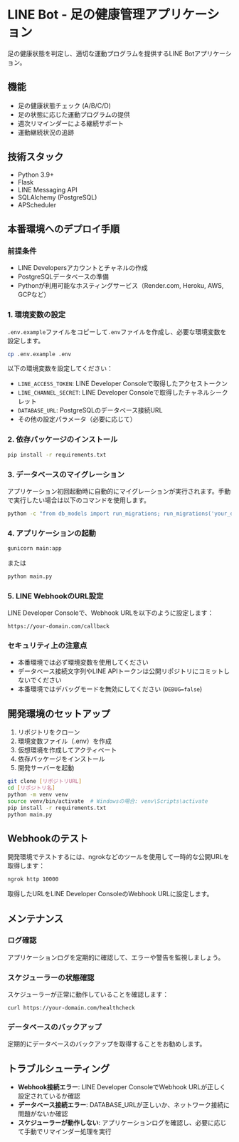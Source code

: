 # LINE Bot - 足の健康管理アプリケーション

足の健康状態を判定し、適切な運動プログラムを提供するLINE Botアプリケーション。

## 機能

- 足の健康状態チェック (A/B/C/D)
- 足の状態に応じた運動プログラムの提供
- 週次リマインダーによる継続サポート
- 運動継続状況の追跡

## 技術スタック

- Python 3.9+
- Flask
- LINE Messaging API
- SQLAlchemy (PostgreSQL)
- APScheduler

## 本番環境へのデプロイ手順

### 前提条件

- LINE Developersアカウントとチャネルの作成
- PostgreSQLデータベースの準備
- Pythonが利用可能なホスティングサービス（Render.com, Heroku, AWS, GCPなど）

### 1. 環境変数の設定

`.env.example`ファイルをコピーして`.env`ファイルを作成し、必要な環境変数を設定します。

```bash
cp .env.example .env
```

以下の環境変数を設定してください：

- `LINE_ACCESS_TOKEN`: LINE Developer Consoleで取得したアクセストークン
- `LINE_CHANNEL_SECRET`: LINE Developer Consoleで取得したチャネルシークレット
- `DATABASE_URL`: PostgreSQLのデータベース接続URL
- その他の設定パラメータ（必要に応じて）

### 2. 依存パッケージのインストール

```bash
pip install -r requirements.txt
```

### 3. データベースのマイグレーション

アプリケーション初回起動時に自動的にマイグレーションが実行されます。手動で実行したい場合は以下のコマンドを使用します。

```bash
python -c "from db_models import run_migrations; run_migrations('your_database_url_here')"
```

### 4. アプリケーションの起動

```bash
gunicorn main:app
```

または

```bash
python main.py
```

### 5. LINE WebhookのURL設定

LINE Developer Consoleで、Webhook URLを以下のように設定します：

```
https://your-domain.com/callback
```

### セキュリティ上の注意点

- 本番環境では必ず環境変数を使用してください
- データベース接続文字列やLINE APIトークンは公開リポジトリにコミットしないでください
- 本番環境ではデバッグモードを無効にしてください (`DEBUG=false`)

## 開発環境のセットアップ

1. リポジトリをクローン
2. 環境変数ファイル（.env）を作成
3. 仮想環境を作成してアクティベート
4. 依存パッケージをインストール
5. 開発サーバーを起動

```bash
git clone [リポジトリURL]
cd [リポジトリ名]
python -m venv venv
source venv/bin/activate  # Windowsの場合: venv\Scripts\activate
pip install -r requirements.txt
python main.py
```

## Webhookのテスト

開発環境でテストするには、ngrokなどのツールを使用して一時的な公開URLを取得します：

```bash
ngrok http 10000
```

取得したURLをLINE Developer ConsoleのWebhook URLに設定します。

## メンテナンス

### ログ確認

アプリケーションログを定期的に確認して、エラーや警告を監視しましょう。

### スケジューラーの状態確認

スケジューラーが正常に動作していることを確認します：

```
curl https://your-domain.com/healthcheck
```

### データベースのバックアップ

定期的にデータベースのバックアップを取得することをお勧めします。

## トラブルシューティング

- **Webhook接続エラー**: LINE Developer ConsoleでWebhook URLが正しく設定されているか確認
- **データベース接続エラー**: DATABASE_URLが正しいか、ネットワーク接続に問題がないか確認
- **スケジューラーが動作しない**: アプリケーションログを確認し、必要に応じて手動でリマインダー処理を実行
